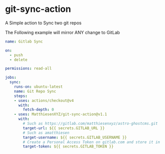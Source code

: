 # git-sync-action
A Simple action to Sync two git repos

The Following example will mirror ANY change to GitLab

```yml
name: Gitlab Sync

on:
  - push
  - delete

permissions: read-all

jobs:
  sync:
    runs-on: ubuntu-latest
    name: Git Repo Sync
    steps:      
    - uses: actions/checkout@v4
      with:
        fetch-depth: 0
    - uses: MatthiesenXYZ/git-sync-action@v1.1
      with:
        # Such as https://gitlab.com/matthiesenxyz/astro-ghostcms.git
        target-url: ${{ secrets.GITLAB_URL }}
        # Such as amatthiesen
        target-username: ${{ secrets.GITLAB_USERNAME }}
        # Create a Personal Access Token on gitlab.com and store it in GitHub Secrets as GITLAB_TOKEN
        target-token: ${{ secrets.GITLAB_TOKEN }}
```
